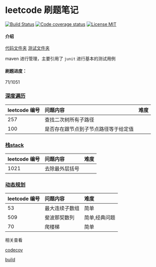 # leetcode 刷题笔记

<p align="center">

[![Build Status](https://travis-ci.org/songjiang951130/leetcode.svg?branch=master)](https://travis-ci.org/songjiang951130/leetcode)
[![Code coverage status](https://img.shields.io/codecov/c/github/songjiang951130/leetcode.svg?style=flat-square)](http://codecov.io/github/songjiang951130/leetcode)
[![License MIT](https://img.shields.io/badge/license-MIT-blue.svg?style=flat-square)](https://github.com/songjiang951130/leetcode/blob/master/LICENSE)
</p>

#### 介绍
[代码文件夹](/src/main/java)
[测试文件夹](/src/test/java)

maven 进行管理，主要引用了 ```junit``` 进行基本的测试用例

#### 刷题进度：
71/1051

### [深度遍历](/src/main/java/dfs)

| leetcode 编号 |问题内容      | 难度  | 
|:----------|:-------------|:---|
| 257 |  查找二次树所有子路径 | |
| 100 |  是否存在跟节点到子节点路径等于给定值   |  |


### [栈stack](/src/main/java/stack)

| leetcode 编号 |问题内容      | 难度| 
|:----------|:-------------|:---|
| 1021 |  去除最外层括号 | |

### [动态规划](/src/main/java/dp)

| leetcode 编号 |问题内容      | 难度|
|:----------|:-------------|:----|
|53|最大连续子数组|简单|
|509|斐波那契数列|简单,经典问题|
|70|爬楼梯|简单|



相关查看

[codecov](https://codecov.io/gh/songjiang951130/leetcode)

[build](https://travis-ci.org/songjiang951130/leetcode)



